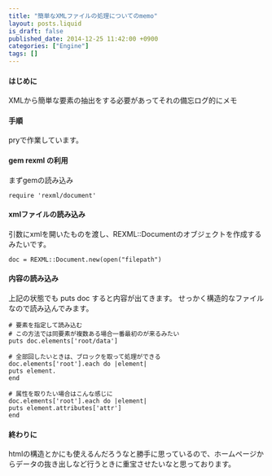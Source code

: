 ```yaml
---
title: "簡単なXMLファイルの処理についてのmemo"
layout: posts.liquid
is_draft: false
published_date: 2014-12-25 11:42:00 +0900
categories: ["Engine"]
tags: []
---
```


#### はじめに
XMLから簡単な要素の抽出をする必要があってそれの備忘ログ的にメモ

#### 手順
pryで作業しています。

#### gem rexml&nbsp;の利用
まずgemの読み込み

    require 'rexml/document'

#### xmlファイルの読み込み
引数にxmlを開いたものを渡し、REXML::Documentのオブジェクトを作成するみたいです。

    doc = REXML::Document.new(open("filepath")

#### 内容の読み込み
上記の状態でも puts doc すると内容が出てきます。 せっかく構造的なファイルなので読み込んでみます。

    # 要素を指定して読み込む
    # この方法では同要素が複数ある場合一番最初のが来るみたい
    puts doc.elements['root/data']
    
    # 全部回したいときは、ブロックを取って処理ができる
    doc.elements['root'].each do |element|
    puts element.
    end
    
    # 属性を取りたい場合はこんな感じに
    doc.elements['root'].each do |element|
    puts element.attributes['attr']
    end

#### 終わりに
htmlの構造とかにも使えるんだろうなと勝手に思っているので、ホームページからデータの抜き出しなど行うときに重宝させたいなと思っております。


